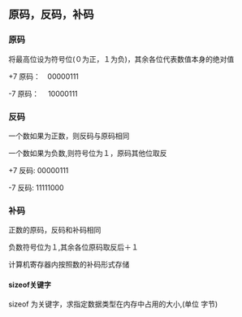 ## 原码，反码，补码

### 原码

将最高位设为符号位(０为正，１为负)，其余各位代表数值本身的绝对值     

+7 原码：　00000111     

-7 原码：　 10000111　　　　　　　

### 反码　　　　　　　

一个数如果为正数，则反码与原码相同        

一个数如果为负数,则符号位为１，原码其他位取反      

+7 反码: 00000111      

-7 反码: 11111000       

### 补码    

正数的原码，反码和补码相同     

负数符号位为１,其余各位原码取反后＋１    

计算机寄存器内按照数的补码形式存储      



#### sizeof关键字        

sizeof 为关键字，求指定数据类型在内存中占用的大小,(单位 字节)     





